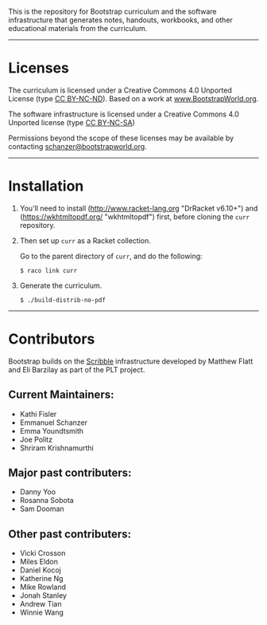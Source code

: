 This is the repository for Bootstrap curriculum and the software
infrastructure that generates notes, handouts, workbooks, and other
educational materials from the curriculum.

----------------------------------------------------------------------

# Licenses

The curriculum is licensed under a Creative Commons 4.0 Unported
License (type
[CC BY-NC-ND](https://creativecommons.org/licenses/by-nc-nd/4.0/
"Terms")). Based on a work at www.BootstrapWorld.org.

The software infrastructure is licensed under a Creative Commons 4.0
Unported license (type
[CC BY-NC-SA](https://creativecommons.org/licenses/by-nc-sa/4.0/ "Terms"))

Permissions beyond the scope of these licenses may be available by
contacting schanzer@bootstrapworld.org. 

----------------------------------------------------------------------

# Installation

1.  You'll need to install (http://www.racket-lang.org "DrRacket v6.10+") 
and (https://wkhtmltopdf.org/ "wkhtmltopdf") first, before cloning the `curr`
repository.

2.  Then set up `curr` as a Racket collection.

    Go to the parent directory of `curr`, and do the following:

    `$ raco link curr`


3.  Generate the curriculum.

    `$ ./build-distrib-no-pdf`


----------------------------------------------------------------------

# Contributors

Bootstrap builds on the
[Scribble](https://docs.racket-lang.org/scribble/) infrastructure
developed by Matthew Flatt and Eli Barzilay as part of the PLT
project.

## Current Maintainers:
- Kathi Fisler 
- Emmanuel Schanzer 
- Emma Youndtsmith 
- Joe Politz 
- Shriram Krishnamurthi

## Major past contributers:
- Danny Yoo
- Rosanna Sobota
- Sam Dooman

## Other past contributers:
- Vicki Crosson 
- Miles Eldon
- Daniel Kocoj
- Katherine Ng 
- Mike Rowland
- Jonah Stanley 
- Andrew Tian 
- Winnie Wang




